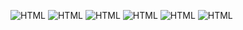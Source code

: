 [comment]: <> ([![Header]&#40;https://github.com/makcsholonik/makcsholonik/blob/main/assets/header.gif&#41;])

[comment]: <> (# I'm a frontend developer from Belarus, Brest)

![HTML](https://img.shields.io/badge/-HTML-black?style=flat-square&logo=html5)
![HTML](https://img.shields.io/badge/-CSS-black?style=flat-square&logo=css3)
![HTML](https://img.shields.io/badge/-JAVASCRIPT-black?style=flat-square&logo=javascript)
![HTML](https://img.shields.io/badge/-TYPESCRIPT-black?style=flat-square&logo=typescript)
![HTML](https://img.shields.io/badge/-REACTJS-black?style=flat-square&logo=react)
![HTML](https://img.shields.io/badge/-REDUX-black?style=flat-square&logo=redux)

[comment]: <> (follow me)